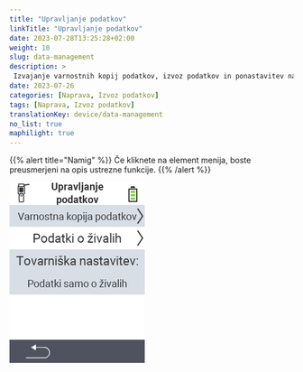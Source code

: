 ```yaml
---
title: "Upravljanje podatkov"
linkTitle: "Upravljanje podatkov"
date: 2023-07-28T13:25:28+02:00
weight: 10
slug: data-management
description: >
 Izvajanje varnostnih kopij podatkov, izvoz podatkov in ponastavitev naprave
date: 2023-07-26
categories: [Naprava, Izvoz podatkov]
tags: [Naprava, Izvoz podatkov]
translationKey: device/data-management
no_list: true
maphilight: true
---
```

{{% alert title="Namig" %}}
Če kliknete na element menija, boste preusmerjeni na opis ustrezne funkcije.
{{% /alert %}}

<img src="menu.png" alt="VitalControl Upravljanje podatkov" title="Upravljanje podatkov" usemap="#workmap" class="maphilight" />

<map name="workmap">
  <area shape="rect" coords="2,40,238,80" alt="Varnostna kopija podatkov" title="Navodila za ustvarjanje varnostne kopije najdete tukaj&#10;Klik z miško: odpri dokumentacijo" href="/sl/docs/device/data-management/data-backup/">

  <area shape="rect" coords="2,80,238,120" alt="Podatki o živalih" title="Navodila za obnovitev varnostne kopije najdete tukaj&#10;Klik z miško: odpri dokumentacijo" href="/sl/docs/device/data-management/animal-data/">

  <area shape="rect" coords="2,120,238,200" alt="Tovarniška ponastavitev" title="Vse informacije in navodila za ponastavitev naprave in podatkov o živalih najdete tukaj&#10;Klik z miško: odpri dokumentacijo" href="/sl/docs/reset/">

  <area shape="rect" coords="2,282,120,319" alt="Nazaj" title="Vse informacije in navodila za izvoz podatkov o živalih najdete tukaj&#10;Klik z miško: odpri dokumentacijo" href="/sl/docs/device/">
</map>

